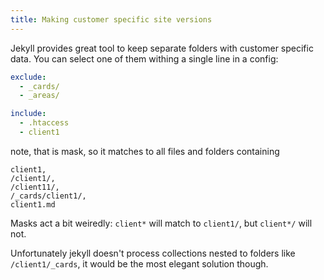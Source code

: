 ```yaml
---
title: Making customer specific site versions
---
```


Jekyll provides great tool to keep separate folders with customer specific data. You can select one of them withing a single line in a config:

~~~ yml
exclude:
  - _cards/
  - _areas/

include:
  - .htaccess
  - client1 
~~~

note, that is mask, so it matches to all files and folders containing

~~~
client1,
/client1/,
/client11/,
/_cards/client1/,
client1.md
~~~

Masks act a bit weiredly: `client*` will match to `client1/`, but `client*/` will not.


Unfortunately jekyll doesn't process collections nested to folders like `/client1/_cards`, it would be the most elegant solution though.

